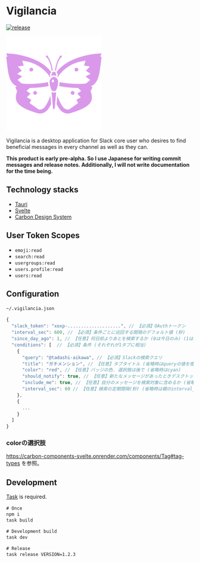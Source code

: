 # Vigilancia

[![release](https://img.shields.io/github/release/tadashi-aikawa/vigilancia)](https://github.com/tadashi-aikawa/vigilancia/releases/latest)

![](./src-tauri/icons/128x128@2x.png)

Vigilancia is a desktop application for Slack core user who desires to find beneficial messages in every channel as well as they can.

**This product is early pre-alpha. So I use Japanese for writing commit messages and release notes. Additionally, I will not write documentation for the time being.**

## Technology stacks 

- [Tauri](https://github.com/tauri-apps/tauri)
- [Svelte](https://svelte.dev/)
- [Carbon Design System](https://github.com/carbon-design-system)

## User Token Scopes

- `emoji:read`
- `search:read`
- `usergroups:read`
- `users.profile:read`
- `users:read`

## Configuration

`~/.vigilancia.json`
```js
{
  "slack_token": "xoxp-....................", // 【必須】OAuthトークン
  "interval_sec": 600, // 【必須】条件ごとに巡回する間隔のデフォルト値 (秒)
  "since_day_ago": 1, // 【任意】何日前よりあとを検索するか (0は今日のみ) (1は昨日と今日) (デフォルト2)
  "conditions": [  // 【必須】条件 (それぞれが1タブに相当)
    {
      "query": "@tadashi-aikawa", // 【必須】Slackの検索クエリ
      "title": "ガチメンション", // 【任意】タブタイトル (省略時はqueryの値を使う)
      "color": "red", // 【任意】バッジの色. 選択肢は後で (省略時はcyan)
      "should_notify": true, // 【任意】新たなメッセージがあったときデスクトップに通知するか (省略時はfalse)
      "include_me": true, // 【任意】自分のメッセージを検索対象に含めるか (省略時はfalse),
      "interval_sec": 60 // 【任意】検索の定期間隔(秒) (省略時は親のinterval_secを使う)
    },
    {
      ...
    }
  ]
}
```

### colorの選択肢

https://carbon-components-svelte.onrender.com/components/Tag#tag-types を参照。

## Development

[Task](https://github.com/go-task/task) is required.

```
# Once
npm i
task build
```

```
# Development build
task dev
```

```
# Release
task release VERSION=1.2.3
```
